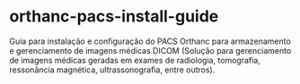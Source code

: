 # orthanc-pacs-install-guide
Guia para instalação e configuração do PACS Orthanc para armazenamento e gerenciamento de imagens médicas DICOM (Solução para gerenciamento de imagens médicas geradas em exames de radiologia, tomografia, ressonância magnética, ultrassonografia, entre outros).
